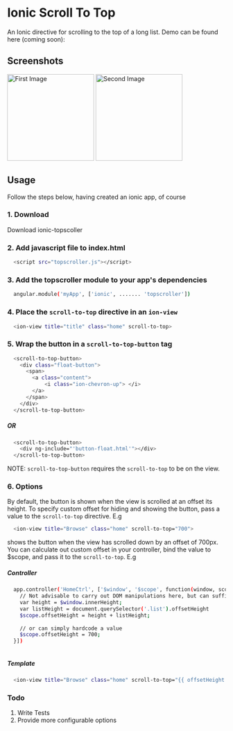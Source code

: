 Ionic Scroll To Top 
================================================================

An Ionic directive for scrolling to the top of a long list. Demo can be found here (coming soon):

## Screenshots
<img src="https://raw.githubusercontent.com/ladmerc/ionic-topscroller/master/img/screenshot1.png" alt="First Image" width="200px"  />

<img src="https://raw.githubusercontent.com/ladmerc/ionic-topscroller/master/img/screenshot2.png" alt="Second Image" width="200px"  />


## Usage
Follow the steps below, having created an ionic app, of course

### 1. Download
Download ionic-topscoller

### 2. Add javascript file to index.html
```bash
  <script src="topscroller.js"></script>
```

### 3. Add the topscroller module to your app's dependencies
```bash
  angular.module('myApp', ['ionic', ....... 'topscroller'])
```

### 4. Place the `scroll-to-top` directive in an `ion-view`
```bash
  <ion-view title="title" class="home" scroll-to-top>
```

### 5. Wrap the button in a `scroll-to-top-button` tag
```bash
  <scroll-to-top-button>
    <div class="float-button">
      <span>
        <a class="content">
            <i class="ion-chevron-up"> </i>
        </a>
      </span>
    </div>
  </scroll-to-top-button>
```
##### OR
```bash
  <scroll-to-top-button>
    <div ng-include="'button-float.html'"></div>
  </scroll-to-top-button>
```
NOTE: `scroll-to-top-button` requires the `scroll-to-top` to be on the view.


### 6. Options
By default, the button is shown when the view is scrolled at an offset its height. To specify custom offset for hiding and
showing the button, pass a value to the `scroll-to-top` directive. E.g
```bash
  <ion-view title="Browse" class="home" scroll-to-top="700">
```
shows the button when the view has scrolled down by an offset of 700px. You can calculate out custom offset in your controller, 
bind the value to $scope, and pass it to the `scroll-to-top`. E.g

##### Controller
```bash
  app.controller('HomeCtrl', ['$window', '$scope', function(window, scope) {
    // Not advisable to carry out DOM manipulations here, but can suffice
    var height = $window.innerHeight;
    var listHeight = document.querySelector('.list').offsetHeight
    $scope.offsetHeight = height + listHeight;
    
    // or can simply hardcode a value
    $scope.offsetHeight = 700;
  }])
  
```
##### Template
```bash
  <ion-view title="Browse" class="home" scroll-to-top="{{ offsetHeight }}">
```

### Todo
1. Write Tests
2. Provide more configurable options

